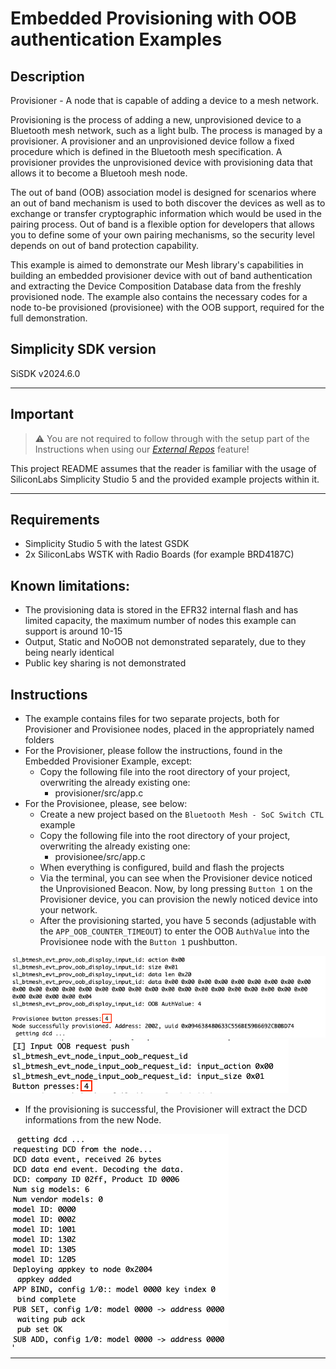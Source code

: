 # Embedded Provisioning with OOB authentication Examples

## Description ##

Provisioner - A node that is capable of adding a device to a mesh network.

Provisioning is the process of adding a new, unprovisioned device to a Bluetooth mesh network, such as a light bulb. The process is managed by a provisioner. A provisioner and an unprovisioned device follow a fixed procedure which is defined in the Bluetooth mesh specification. A provisioner provides the unprovisioned device with provisioning data that allows it to become a Bluetooh mesh node.

The out of band (OOB) association model is designed for scenarios where an out of band mechanism is used to both discover the devices as well as to exchange or transfer cryptographic information which would be used in the pairing process. Out of band is a flexible option for developers that allows you to define some of your own pairing mechanisms, so the security level depends on out of band protection capability.

This example is aimed to demonstrate our Mesh library's capabilities in building an embedded provisioner device with out of band authentication and extracting the Device Composition Database data from the freshly provisioned node. The example also contains the necessary codes for a node to-be provisioned (provisionee) with the OOB support, required for the full demonstration.

## Simplicity SDK version ##

SiSDK v2024.6.0

---

## Important

> ⚠ You are not required to follow through with the setup part of the Instructions when using our [*External Repos*](../../README.md) feature!

This project README assumes that the reader is familiar with the usage of SiliconLabs Simplicity Studio 5 and the provided example projects within it.

---

## Requirements

  - Simplicity Studio 5 with the latest GSDK
  - 2x SiliconLabs WSTK with Radio Boards (for example BRD4187C)

## Known limitations:

  - The provisioning data is stored in the EFR32 internal flash and has limited capacity, the maximum number of nodes this example can support is around 10-15 
  - Output, Static and NoOOB not demonstrated separately, due to they being nearly identical
  - Public key sharing is not demonstrated

## Instructions

  - The example contains files for two separate projects, both for Provisioner and Provisionee nodes, placed in the appropriately named folders
  - For the Provisioner, please follow the instructions, found in the Embedded Provisioner Example, except:
    - Copy the following file into the root directory of your project, overwriting the already existing one:
      - provisioner/src/app.c
  - For the Provisionee, please, see below:
    - Create a new project based on the ```Bluetooth Mesh - SoC Switch CTL``` example
    - Copy the following file into the root directory of your project, overwriting the already existing one:
      - provisionee/src/app.c
    - When everything is configured, build and flash the projects
    - Via the terminal, you can see when the Provisioner device noticed the Unprovisioned Beacon. Now, by long pressing ```Button 1``` on the Provisioner device, you can provision the newly noticed device into your network.
    - After the provisioning started, you have 5 seconds (adjustable with the ```APP_OOB_COUNTER_TIMEOUT```) to enter the OOB ```AuthValue``` into the Provisionee node with the ```Button 1``` pushbutton.

  ![oob_authvalue](images/oob_authvalue.png)
  ![oob_input](images/oob_input.png)

  - If the provisioning is successful, the Provisioner will extract the DCD informations from the new Node.

  ![dcd_infos](images/dcd_infos.png)

---